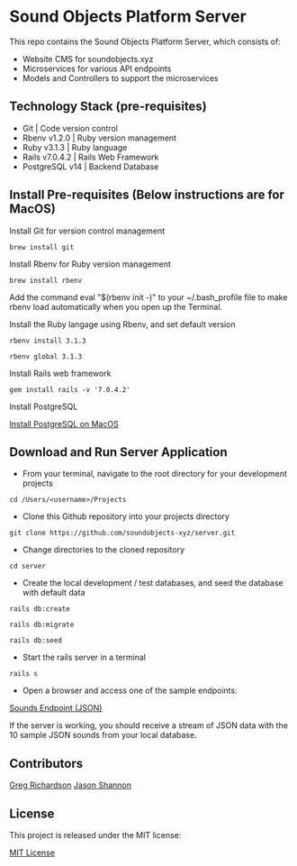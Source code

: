 # Sound Objects Platform Server

This repo contains the Sound Objects Platform Server, which consists of:

* Website CMS for soundobjects.xyz
* Microservices for various API endpoints
* Models and Controllers to support the microservices

## Technology Stack (pre-requisites)

* Git | Code version control
* Rbenv v1.2.0 | Ruby version management
* Ruby v3.1.3 | Ruby language
* Rails v7.0.4.2 | Rails Web Framework
* PostgreSQL v14 | Backend Database

## Install Pre-requisites (Below instructions are for MacOS)

Install Git for version control management

``` brew install git ```

Install Rbenv for Ruby version management

``` brew install rbenv ```

 Add the command eval "$(rbenv init -)" to your ~/.bash_profile file to make rbenv load automatically when you open up the Terminal.

Install the Ruby langage using Rbenv, and set default version

``` rbenv install 3.1.3 ```

``` rbenv global 3.1.3 ```

Install Rails web framework

``` gem install rails -v '7.0.4.2' ```

Install PostgreSQL

[Install PostgreSQL on MacOS](https://postgresapp.com/downloads.html)

## Download and Run Server Application

* From your terminal, navigate to the root directory for your development projects

``` cd /Users/<username>/Projects ```

* Clone this Github repository into your projects directory

``` git clone https://github.com/soundobjects-xyz/server.git ```

* Change directories to the cloned repository

``` cd server ```

* Create the local development / test databases, and seed the database with default data

``` rails db:create ```

``` rails db:migrate ```

``` rails db:seed ```

* Start the rails server in a terminal

``` rails s ```

* Open a browser and access one of the sample endpoints:

[Sounds Endpoint (JSON)](http://localhost:3000/api/v1/sounds)

If the server is working, you should receive a stream of JSON data with the 10 sample JSON sounds from your local database.

## Contributors

[Greg Richardson](https://github.com/jgrichardson)
[Jason Shannon](https://github.com)

## License

This project is released under the MIT license:

[MIT License](https://opensource.org/licenses/MIT)





